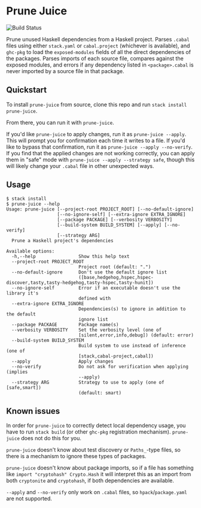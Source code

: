 # Prune Juice

![Build Status](https://github.com/dfithian/prune-juice/actions/workflows/workflow.yml/badge.svg)

Prune unused Haskell dependencies from a Haskell project. Parses `.cabal` files using either `stack.yaml` or
`cabal.project` (whichever is available), and `ghc-pkg` to load the `exposed-modules` fields of all the direct
dependencies of the packages. Parses imports of each source file, compares against the exposed modules, and errors if
any dependency listed in `<package>.cabal` is never imported by a source file in that package.

## Quickstart

To install `prune-juice` from source, clone this repo and run `stack install prune-juice`.

From there, you can run it with `prune-juice`.

If you'd like `prune-juice` to apply changes, run it as `prune-juice --apply`.  This will prompt you for
confirmation each time it writes to a file. If you'd like to bypass that confirmation, run it as
`prune-juice --apply --no-verify`. If you find that the applied changes are not working correctly, you can apply
them in "safe" mode with `prune-juice --apply --strategy safe`, though this will likely change your `.cabal` file
in other unexpected ways.

## Usage

```
$ stack install
$ prune-juice --help
Usage: prune-juice [--project-root PROJECT_ROOT] [--no-default-ignore]
                   [--no-ignore-self] [--extra-ignore EXTRA_IGNORE]
                   [--package PACKAGE] [--verbosity VERBOSITY]
                   [--build-system BUILD_SYSTEM] [--apply] [--no-verify]
                   [--strategy ARG]
  Prune a Haskell project's dependencies

Available options:
  -h,--help                Show this help text
  --project-root PROJECT_ROOT
                           Project root (default: ".")
  --no-default-ignore      Don't use the default ignore list
                           ([base,hedgehog,hspec,hspec-discover,tasty,tasty-hedgehog,tasty-hspec,tasty-hunit])
  --no-ignore-self         Error if an executable doesn't use the library it's
                           defined with
  --extra-ignore EXTRA_IGNORE
                           Dependencies(s) to ignore in addition to the default
                           ignore list
  --package PACKAGE        Package name(s)
  --verbosity VERBOSITY    Set the verbosity level (one of
                           [silent,error,info,debug]) (default: error)
  --build-system BUILD_SYSTEM
                           Build system to use instead of inference (one of
                           [stack,cabal-project,cabal])
  --apply                  Apply changes
  --no-verify              Do not ask for verification when applying (implies
                           --apply)
  --strategy ARG           Strategy to use to apply (one of [safe,smart])
                           (default: smart)
```

## Known issues

In order for `prune-juice` to correctly detect local dependency usage, you have to run `stack build` (or other `ghc-pkg`
registration mechanism). `prune-juice` does not do this for you.

`prune-juice` doesn't know about test discovery or `Paths_`-type files, so there is a mechanism to ignore these types of
packages.

`prune-juice` doesn't know about package imports, so if a file has something like `import "cryptohash" Crypto.Hash` it
will interpret this as an import from both `cryptonite` and `cryptohash`, if both dependencies are available.

`--apply` and `--no-verify` only work on `.cabal` files, so `hpack`/`package.yaml` are not supported.
